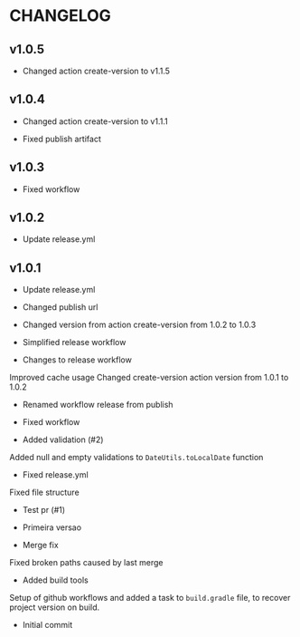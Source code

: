 # CHANGELOG

## v1.0.5

- Changed action create-version to v1.1.5


## v1.0.4

- Changed action create-version to v1.1.1

- Fixed publish artifact


## v1.0.3

- Fixed workflow


## v1.0.2

- Update release.yml


## v1.0.1

- Update release.yml

- Changed publish url

- Changed version from action create-version from 1.0.2 to 1.0.3

- Simplified release workflow

- Changes to release workflow

Improved cache usage
Changed create-version action version from 1.0.1 to 1.0.2

- Renamed workflow release from publish

- Fixed workflow

- Added validation (#2)

Added null and empty validations to `DateUtils.toLocalDate` function
- Fixed release.yml

Fixed file structure

- Test pr (#1)

* Primeira versao

* Merge fix

Fixed broken paths caused by last merge
- Added build tools

Setup of github workflows and added a task to `build.gradle` file, to
recover project version on build.

- Initial commit


